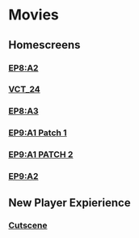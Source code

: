 # Movies

## Homescreens

### [EP8:A2](./EP8A2_805_Homescreen.mp4)

### [VCT_24](./VCT_24_809_Homescreen.mp4)

### [EP8:A3](./EP8A3_811_Homescreen.mp4)

### [EP9:A1 Patch 1](./EP9A1_900_Homescreen.mp4)

### [EP9:A1 PATCH 2](./EP9A1_902_VCT_Homescreen.mp4)

### [EP9:A2](./EP9A2_904_Homescreen.mp4)

## New Player Expierience

### [Cutscene](./NPE_Intro.mp4)
